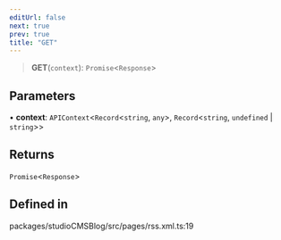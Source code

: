 ```yaml
---
editUrl: false
next: true
prev: true
title: "GET"
---
```


> **GET**(`context`): `Promise`\<`Response`\>

## Parameters

• **context**: `APIContext`\<`Record`\<`string`, `any`\>, `Record`\<`string`, `undefined` \| `string`\>\>

## Returns

`Promise`\<`Response`\>

## Defined in

packages/studioCMSBlog/src/pages/rss.xml.ts:19
